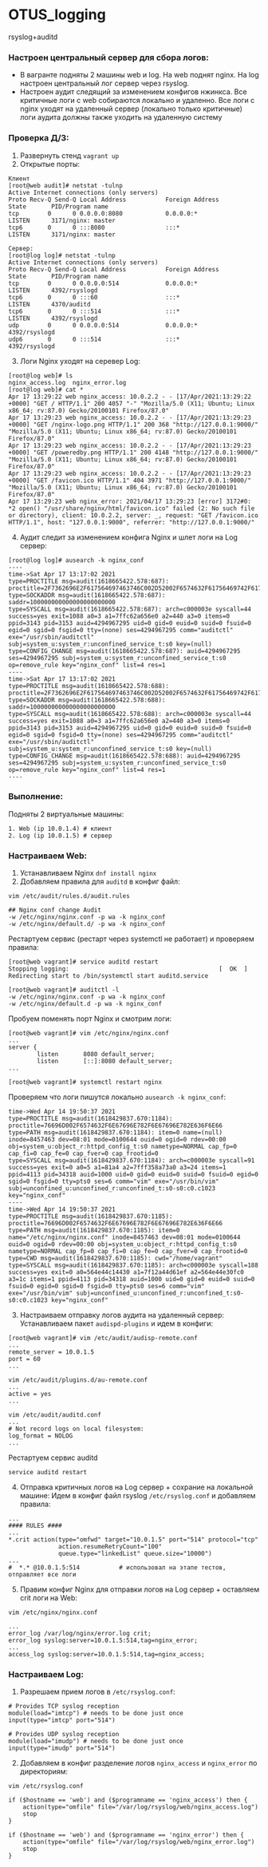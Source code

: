# OTUS_logging
rsyslog+auditd

### Настроен центральный сервер для сбора логов:
 - В вагранте подняты 2 машины web и log. На web поднят nginx. На log настроен центральный лог сервер через rsyslog.  
 - Настроен аудит следящий за изменением конфигов нжинкса. Все критичные логи с web собираются локально и удаленно. Все логи с nginx уходят на удаленный сервер (локально только критичные) логи аудита должны также уходить на удаленную систему


### Проверка Д/З:
1. Развернуть стенд `vagrant up`
2. Открытые порты: 
```
Клиент
[root@web audit]# netstat -tulnp
Active Internet connections (only servers)
Proto Recv-Q Send-Q Local Address           Foreign Address         State       PID/Program name         
tcp        0      0 0.0.0.0:8080            0.0.0.0:*               LISTEN      3171/nginx: master  
tcp6       0      0 :::8080                 :::*                    LISTEN      3171/nginx: master  
 
Сервер: 
[root@log log]# netstat -tulnp
Active Internet connections (only servers)
Proto Recv-Q Send-Q Local Address           Foreign Address         State       PID/Program name    
tcp        0      0 0.0.0.0:514             0.0.0.0:*               LISTEN      4392/rsyslogd               
tcp6       0      0 :::60                   :::*                    LISTEN      4370/auditd         
tcp6       0      0 :::514                  :::*                    LISTEN      4392/rsyslogd       
udp        0      0 0.0.0.0:514             0.0.0.0:*                           4392/rsyslogd       
udp6       0      0 :::514                  :::*                                4392/rsyslogd       
```
3. Логи Nginx уходят на серевер Log: 

```
[root@log web]# ls
nginx_access.log  nginx_error.log
[root@log web]# cat *
Apr 17 13:29:22 web nginx_access: 10.0.2.2 - - [17/Apr/2021:13:29:22 +0000] "GET / HTTP/1.1" 200 4057 "-" "Mozilla/5.0 (X11; Ubuntu; Linux x86_64; rv:87.0) Gecko/20100101 Firefox/87.0"
Apr 17 13:29:23 web nginx_access: 10.0.2.2 - - [17/Apr/2021:13:29:23 +0000] "GET /nginx-logo.png HTTP/1.1" 200 368 "http://127.0.0.1:9000/" "Mozilla/5.0 (X11; Ubuntu; Linux x86_64; rv:87.0) Gecko/20100101 Firefox/87.0"
Apr 17 13:29:23 web nginx_access: 10.0.2.2 - - [17/Apr/2021:13:29:23 +0000] "GET /poweredby.png HTTP/1.1" 200 4148 "http://127.0.0.1:9000/" "Mozilla/5.0 (X11; Ubuntu; Linux x86_64; rv:87.0) Gecko/20100101 Firefox/87.0"
Apr 17 13:29:23 web nginx_access: 10.0.2.2 - - [17/Apr/2021:13:29:23 +0000] "GET /favicon.ico HTTP/1.1" 404 3971 "http://127.0.0.1:9000/" "Mozilla/5.0 (X11; Ubuntu; Linux x86_64; rv:87.0) Gecko/20100101 Firefox/87.0"
Apr 17 13:29:23 web nginx_error: 2021/04/17 13:29:23 [error] 3172#0: *2 open() "/usr/share/nginx/html/favicon.ico" failed (2: No such file or directory), client: 10.0.2.2, server: _, request: "GET /favicon.ico HTTP/1.1", host: "127.0.0.1:9000", referrer: "http://127.0.0.1:9000/"
```
4. Аудит следит за изменением конфига Nginx и шлет логи на Log сервер:

```
[root@log log]# ausearch -k nginx_conf
----
time->Sat Apr 17 13:17:02 2021
type=PROCTITLE msg=audit(1618665422.578:687): proctitle=2F7362696E2F617564697463746C002D52002F6574632F61756469742F61756469742E72756C6573
type=SOCKADDR msg=audit(1618665422.578:687): saddr=100000000000000000000000
type=SYSCALL msg=audit(1618665422.578:687): arch=c000003e syscall=44 success=yes exit=1088 a0=3 a1=7ffc62a656e0 a2=440 a3=0 items=0 ppid=3143 pid=3153 auid=4294967295 uid=0 gid=0 euid=0 suid=0 fsuid=0 egid=0 sgid=0 fsgid=0 tty=(none) ses=4294967295 comm="auditctl" exe="/usr/sbin/auditctl" subj=system_u:system_r:unconfined_service_t:s0 key=(null)
type=CONFIG_CHANGE msg=audit(1618665422.578:687): auid=4294967295 ses=4294967295 subj=system_u:system_r:unconfined_service_t:s0 op=remove_rule key="nginx_conf" list=4 res=1
----
time->Sat Apr 17 13:17:02 2021
type=PROCTITLE msg=audit(1618665422.578:688): proctitle=2F7362696E2F617564697463746C002D52002F6574632F61756469742F61756469742E72756C6573
type=SOCKADDR msg=audit(1618665422.578:688): saddr=100000000000000000000000
type=SYSCALL msg=audit(1618665422.578:688): arch=c000003e syscall=44 success=yes exit=1088 a0=3 a1=7ffc62a656e0 a2=440 a3=0 items=0 ppid=3143 pid=3153 auid=4294967295 uid=0 gid=0 euid=0 suid=0 fsuid=0 egid=0 sgid=0 fsgid=0 tty=(none) ses=4294967295 comm="auditctl" exe="/usr/sbin/auditctl" subj=system_u:system_r:unconfined_service_t:s0 key=(null)
type=CONFIG_CHANGE msg=audit(1618665422.578:688): auid=4294967295 ses=4294967295 subj=system_u:system_r:unconfined_service_t:s0 op=remove_rule key="nginx_conf" list=4 res=1
----

```

### Выполнение:
Подняты 2 виртуальные машины:
```
1. Web (ip 10.0.1.4) # клиент
2. Log (ip 10.0.1.5) # сервер 
```

### Настраиваем Web: 
1. Устанавливаем Nginx `dnf install nginx`
2. Добавляем правила для `auditd` в конфиг файл:
```
vim /etc/audit/rules.d/audit.rules

## Nginx conf change Audit
-w /etc/nginx/nginx.conf -p wa -k nginx_conf
-w /etc/nginx/default.d/ -p wa -k nginx_conf
```
Рестартуем сервис (рестарт через systemctl не работает) и проверяем правила: 
```
[root@web vagrant]# service auditd restart
Stopping logging:                                          [  OK  ]
Redirecting start to /bin/systemctl start auditd.service

[root@web vagrant]# auditctl -l
-w /etc/nginx/nginx.conf -p wa -k nginx_conf
-w /etc/nginx/default.d -p wa -k nginx_conf
```
Пробуем поменять порт Nginx и смотрим логи: 
```
[root@web vagrant]# vim /etc/nginx/nginx.conf
...
server {
        listen       8080 default_server;
        listen       [::]:8080 default_server;
...

[root@web vagrant]# systemctl restart nginx
```

Проверяем что логи пишутся локально `ausearch -k nginx_conf`: 
```
time->Wed Apr 14 19:50:37 2021
type=PROCTITLE msg=audit(1618429837.670:1184): proctitle=76696D002F6574632F6E67696E782F6E67696E782E636F6E66
type=PATH msg=audit(1618429837.670:1184): item=0 name=(null) inode=8457463 dev=08:01 mode=0100644 ouid=0 ogid=0 rdev=00:00 obj=system_u:object_r:httpd_config_t:s0 nametype=NORMAL cap_fp=0 cap_fi=0 cap_fe=0 cap_fver=0 cap_frootid=0
type=SYSCALL msg=audit(1618429837.670:1184): arch=c000003e syscall=91 success=yes exit=0 a0=5 a1=81a4 a2=7fff358a73a0 a3=24 items=1 ppid=4113 pid=34318 auid=1000 uid=0 gid=0 euid=0 suid=0 fsuid=0 egid=0 sgid=0 fsgid=0 tty=pts0 ses=6 comm="vim" exe="/usr/bin/vim" subj=unconfined_u:unconfined_r:unconfined_t:s0-s0:c0.c1023 key="nginx_conf"
----
time->Wed Apr 14 19:50:37 2021
type=PROCTITLE msg=audit(1618429837.670:1185): proctitle=76696D002F6574632F6E67696E782F6E67696E782E636F6E66
type=PATH msg=audit(1618429837.670:1185): item=0 name="/etc/nginx/nginx.conf" inode=8457463 dev=08:01 mode=0100644 ouid=0 ogid=0 rdev=00:00 obj=system_u:object_r:httpd_config_t:s0 nametype=NORMAL cap_fp=0 cap_fi=0 cap_fe=0 cap_fver=0 cap_frootid=0
type=CWD msg=audit(1618429837.670:1185): cwd="/home/vagrant"
type=SYSCALL msg=audit(1618429837.670:1185): arch=c000003e syscall=188 success=yes exit=0 a0=564e44c14430 a1=7f12a44d61ef a2=564e44e30fc0 a3=1c items=1 ppid=4113 pid=34318 auid=1000 uid=0 gid=0 euid=0 suid=0 fsuid=0 egid=0 sgid=0 fsgid=0 tty=pts0 ses=6 comm="vim" exe="/usr/bin/vim" subj=unconfined_u:unconfined_r:unconfined_t:s0-s0:c0.c1023 key="nginx_conf"
```

3. Настраиваем отправку логов аудита на удаленный сервер: 
Устанавливаем пакет `audispd-plugins` и идем в конфиги: 
```
[root@web vagrant]# vim /etc/audit/audisp-remote.conf
...
remote_server = 10.0.1.5
port = 60
...

vim /etc/audit/plugins.d/au-remote.conf 
...
active = yes
...

vim /etc/audit/auditd.conf
...
# Not record logs on local filesystem:
log_format = NOLOG
...
```

Рестартуем сервис auditd 
```
service auditd restart
```
4. Отправка критичных логов на Log сервер + сохрание на локальной машине:
Идем в конфиг файл rsyslog `/etc/rsyslog.conf` и добавляем правила:
```
...
#### RULES ####
...
*.crit action(type="omfwd" target="10.0.1.5" port="514" protocol="tcp"
              action.resumeRetryCount="100"
              queue.type="linkedList" queue.size="10000")
...
#  *.* @10.0.1.5:514           # использовал на этапе тестов, отправляет все логи 
```

5. Правим конфиг Nginx для отправки логов на Log сервер + оставляем crit логи на Web: 
```
vim /etc/nginx/nginx.conf

...
error_log /var/log/nginx/error.log crit;
error_log syslog:server=10.0.1.5:514,tag=nginx_error;
...
access_log syslog:server=10.0.1.5:514,tag=nginx_access;

```



### Настраиваем Log:

1. Разрешаем прием логов в `/etc/rsyslog.conf`:
```
# Provides TCP syslog reception
module(load="imtcp") # needs to be done just once
input(type="imtcp" port="514")

# Provides UDP syslog reception
module(load="imudp") # needs to be done just once
input(type="imudp" port="514")
```

2. Добавляем в конфиг разделение логов `nginx_access` и `nginx_error` по директориям: 
```
vim /etc/rsyslog.conf

if ($hostname == 'web') and ($programname == 'nginx_access') then {
    action(type="omfile" file="/var/log/rsyslog/web/nginx_access.log")
    stop
}

if ($hostname == 'web') and ($programname == 'nginx_error') then {
    action(type="omfile" file="/var/log/rsyslog/web/nginx_error.log")
    stop
}
```

